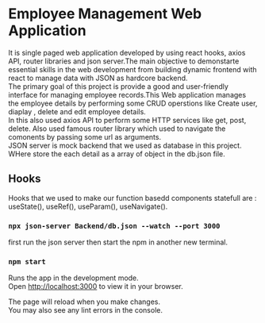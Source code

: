 # Employee Management Web Application 
It is single paged web application developed by using react hooks, axios API, router libraries and json server.The main objective to demonstarte essential skills in the web  development from building dynamic frontend with react to manage data with JSON as hardcore backend.
</br>
The primary goal of this project is provide a good and user-friendly interface for managing employee records.This Web application manages the employee details by performing some CRUD operstions like Create user, diaplay , delete and edit employee details.
</br>
In this also used axios API to perform some HTTP services like get, post, delete. Also used famous router library which used to navigate the comonents by passing some url as arguments.
</br>
JSON server is mock backend that we used as database in this project. WHere store the each detail as a array of object in the db.json file.
</br>
## Hooks
Hooks that we used to make our function basedd components statefull are : useState(), useRef(), useParam(), useNavigate().

### `npx json-server Backend/db.json --watch --port 3000`

first run the json server then start the npm in another new terminal.

### `npm start`

Runs the app in the development mode.\
Open [http://localhost:3000](http://localhost:3000) to view it in your browser.

The page will reload when you make changes.\
You may also see any lint errors in the console.





